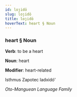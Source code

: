 ```yaml
---
id: loȷidö
slug: loȷidö
title: loȷidö
hoverText: heart § Noun
---
```


### heart § Noun

**Verb**: to be a heart

**Noun**: heart

**Modifier**: heart-related

Isthmus Zapotec ladxidó' 

*Oto-Manguean Language Family*